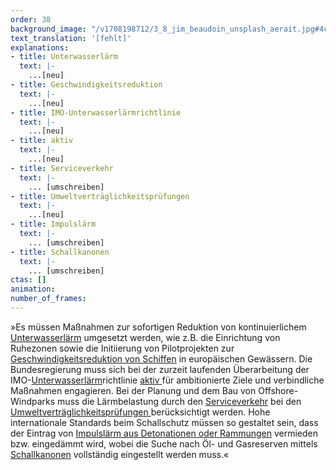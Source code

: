 ```yaml
---
order: 38
background_image: "/v1708198712/3_8_jim_beaudoin_unsplash_aerait.jpg#4cd4ff"
text_translation: '[fehlt]'
explanations:
- title: Unterwasserlärm
  text: |-
    ...[neu]
- title: Geschwindigkeitsreduktion
  text: |-
    ...[neu]
- title: IMO-Unterwasserlärmrichtlinie
  text: |-
    ...[neu]
- title: aktiv
  text: |-
    ...[neu]
- title: Serviceverkehr
  text: |-
    ... [umschreiben]
- title: Umweltverträglichkeitsprüfungen
  text: |-
    ...[neu]
- title: Impulslärm
  text: |-
    ... [umschreiben]
- title: Schallkanonen
  text: |-
    ... [umschreiben]
ctas: []
animation:
number_of_frames:
---
```

»Es müssen Maßnahmen zur sofortigen Reduktion von kontinuierlichem [Unterwasserlärm](# "Unterwasserlärm") umgesetzt werden, wie z.B. die Einrichtung von Ruhezonen sowie die Initiierung von Pilotprojekten zur[ Geschwindigkeitsreduktion von Schiffen](# "Geschwindigkeitsreduktion") in europäischen Gewässern. Die Bundesregierung muss sich bei der zurzeit laufenden Überarbeitung der IMO-[Unterwasserlärm](# "Unterwasserlärm")richtlinie [aktiv ](# "aktiv")für ambitionierte Ziele und verbindliche Maßnahmen engagieren. Bei der Planung und dem Bau von Offshore-Windparks muss die Lärmbelastung durch den [Serviceverkehr](# "Serviceverkehr") bei den [Umweltverträglichkeitsprüfungen ](# "Umweltverträglichkeitsprüfungen")berücksichtigt werden. Hohe internationale Standards beim Schallschutz müssen so gestaltet sein, dass der Eintrag von [Impulslärm aus Detonationen oder Rammungen](# "Impulslärm") vermieden bzw. eingedämmt wird, wobei die Suche nach Öl- und Gasreserven mittels [Schallkanonen](# "Schallkanonen") vollständig eingestellt werden muss.«